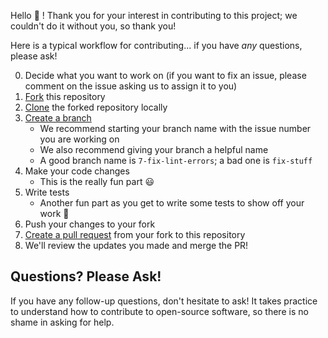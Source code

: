
Hello 👋 ! Thank you for your interest in contributing to this project; we couldn't do it without you, so thank you!

Here is a typical workflow for contributing... if you have *any* questions, please ask!

0. Decide what you want to work on (if you want to fix an issue, please comment on the issue asking us to assign it to you)
1. [Fork][fork] this repository
2. [Clone][clone] the forked repository locally
3. [Create a branch][branch]
    - We recommend starting your branch name with the issue number you are working on
    - We also recommend giving your branch a helpful name
    - A good branch name is `7-fix-lint-errors`; a bad one is `fix-stuff`
4. Make your code changes
    - This is the really fun part 😃
5. Write tests
    - Another fun part as you get to write some tests to show off your work 🚀
6. Push your changes to your fork
7. [Create a pull request][pr] from your fork to this repository
8. We'll review the updates you made and merge the PR!

## Questions? Please Ask!

If you have any follow-up questions, don't hesitate to ask! It takes practice to understand how to contribute to open-source software, so there is no shame in asking for help.

[fork]: https://docs.github.com/en/github/getting-started-with-github/fork-a-repo
[clone]: https://docs.github.com/en/github/creating-cloning-and-archiving-repositories/cloning-a-repository
[branch]: https://git-scm.com/book/en/v2/Git-Branching-Basic-Branching-and-Merging
[pr]: https://docs.github.com/en/github/collaborating-with-issues-and-pull-requests/creating-a-pull-request-from-a-fork
